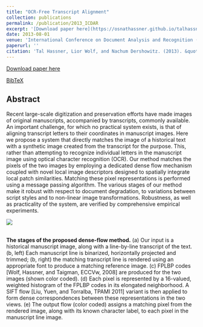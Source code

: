 ```yaml
---
title: "OCR-Free Transcript Alignment"
collection: publications
permalink: /publication/2013_ICDAR
excerpt: '[Download paper here](https://osnathassner.github.io/talhassner/projects/Ofta/ICRA2013_ofta_online.pdf)'
date: 2013-08-01
venue: 'International Conference on Document Analysis and Recognition (ICDAR), Washington DC'
paperurl: ''
citation: 'Tal Hassner, Lior Wolf, and Nachum Dershowitz. (2013). &quot;OCR-Free Transcript Alignment.&quot; <i>International Conference on Document Analysis and Recognition (ICDAR), Washington DC</i>.'
---
```


[Download paper here](https://osnathassner.github.io/talhassner/projects/Ofta/ICRA2013_ofta_online.pdf)

[BibTeX](https://osnathassner.github.io/talhassner/projects/Ofta/BibTeX.txt)

Abstract
------
Recent large-scale digitization and preservation efforts have made images of original manuscripts, accompanied by transcripts, commonly available. An important challenge, for which no practical system exists, is that of aligning transcript letters to their coordinates in manuscript images. Here we propose a system that directly matches the image of a historical text with a synthetic image created from the transcript for the purpose. This, rather than attempting to recognize individual letters in the manuscript image using optical character recognition (OCR). Our method matches the pixels of the two images by employing a dedicated dense flow mechanism coupled with novel local image descriptors designed to spatially integrate local patch similarities. Matching these pixel representations is performed using a message passing algorithm. The various stages of our method make it robust with respect to document degradation, to variations between script styles and to non-linear image transformations. Robustness, as well as practicality of the system, are verified by comprehensive empirical experiments.


<img src='https://osnathassner.github.io/talhassner/projects/Ofta/system_flow.jpg'>

<br/>**The stages of the proposed dense-flow method.** (a) Our input is a historical manuscript image, along with a line-by-line transcript of the text. (b, left) Each manuscript line is binarized, horizontally projected and trimmed; (b, right) the matching transcript line is rendered using an appropriate font to produce a matching reference image. (c) FPLBP codes \[Wolf, Hassner, and Taigman, ECCVw, 2008] are produced for the two images (shown color coded). (d) Each pixel is represented by a 16-valued, weighted histogram of the FPLBP codes in its elongated neighborhood. A SIFT flow \[Liu, Yuen, and Torralba, TPAMI 2011] variant is then applied to form dense correspondences between these representations in the two views. (e) The output flow (color coded) assigns a matching pixel from the rendered image, along with its known character label, to each pixel in the manuscript line image.

